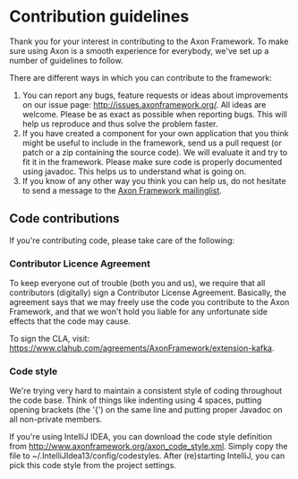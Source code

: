 # Contribution guidelines

Thank you for your interest in contributing to the Axon Framework. To make sure using Axon is a smooth experience for
everybody, we've set up a number of guidelines to follow.

There are different ways in which you can contribute to the framework:

  1. You can report any bugs, feature requests or ideas about improvements on our issue page: http://issues.axonframework.org/.
     All ideas are welcome. Please be as exact as possible when reporting bugs. This will help us reproduce and thus solve
     the problem faster.
  1. If you have created a component for your own application that you think might be useful to include in the
     framework, send us a pull request (or patch or a zip containing the source code). We will evaluate it and try to
     fit it in the framework. Please make sure code is properly documented using javadoc. This helps us to understand
     what is going on.
  1. If you know of any other way you think you can help us, do not hesitate to send a message to the
     [Axon Framework mailinglist](axonframework@googlegroups.com).

## Code contributions

If you're contributing code, please take care of the following:

### Contributor Licence Agreement

To keep everyone out of trouble (both you and us), we require that all contributors (digitally) sign a Contributor
License Agreement. Basically, the agreement says that we may freely use the code you contribute to the Axon Framework,
and that we won't hold you liable for any unfortunate side effects that the code may cause.

To sign the CLA, visit: https://www.clahub.com/agreements/AxonFramework/extension-kafka.

### Code style

We're trying very hard to maintain a consistent style of coding throughout the code base. Think of things like
indenting using 4 spaces, putting opening brackets (the '{') on the same line and putting proper Javadoc on all
non-private members.

If you're using IntelliJ IDEA, you can download the code style definition from
http://www.axonframework.org/axon_code_style.xml. Simply copy the file to ~/.IntelliJIdea13/config/codestyles. After
(re)starting IntelliJ, you can pick this code style from the project settings.


